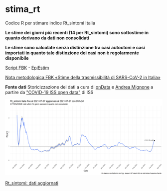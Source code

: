 # stima_rt

Codice R per stimare indice Rt_sintomi Italia

**Le stime dei giorni più recenti (14 per Rt_sintomi) sono sottostime in quanto derivano da dati non consolidati**

**Le stime sono calcolate senza distinzione tra casi autoctoni e casi importati in quanto tale distinzione dei casi non è regolarmente disponibile**

[Script FBK](https://www.epicentro.iss.it/coronavirus/open-data/calcolo_rt_italia.zip) - [EpiEstim](https://cran.r-project.org/package=EpiEstim)

[Nota metodologica FBK «Stime della trasmissibilità di SARS-CoV-2 in Italia»](https://www.epicentro.iss.it/coronavirus/open-data/rt.pdf)


**Fonte dati**
Storicizzazione dei dati a cura di [onData](https://github.com/ondata/covid19italia/tree/master/webservices/iss_epicentro_dati) e [Andrea Mignone](https://github.com/floatingpurr/covid-19_sorveglianza_integrata_italia) a partire da ["COVID-19 ISS open data"](https://www.epicentro.iss.it/coronavirus/open-data/covid_19-iss.xlsx) di ISS


![Last Plot Rt_sintomi](https://github.com/opencovid-mr/stima_rt/blob/main/output/Rt_sint/Rt_sint_Ita_updated_latest.png)

[Rt_sintomi: dati aggiornati](https://github.com/opencovid-mr/stima_rt/blob/main/output/Rt_sint/Rt_sint_Ita_updated_latest.csv)

